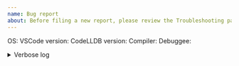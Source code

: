 ```yaml
---
name: Bug report
about: Before filing a new report, please review the Troubleshooting page in CodeLLDB Wiki.
---
```

<!-- ⚠️ Before filing a new report, please review https://github.com/vadimcn/codelldb/wiki/Troubleshooting ⚠️ -->

OS: <!-- including version -->
VSCode version:  <!-- from Help/About -->
CodeLLDB version: <!-- from the Extensions panel -->
Compiler: <!-- Name (rustc/gcc/clang) and version of the compiler you are using -->
Debuggee: <!-- What kind of a binary you are debugging? ❶ -->

<!-- What is the problem and how did you get there -->

<details> <!-- If reporting a debugger crash or an internal error, please consider providing a verbose log ❷ -->
<summary>Verbose log</summary>

```
Log goes here
```

</details>


<!--
❶ A target triple (<architecture>-<os>-<abi>, e.g. "aarch64-linux-gnu" or "x86_64-windows-msvc")  would be the best, otherwise,  provide as much detail as you know.  If on Windows, please find out whether the debuggee uses DWARF debug info (gnu ABI) or PDB (msvc ABI) - this is important!

❷ How to capture a verbose log:
  1. Add "lldb.verboseLogging":true to your workspace configuration,
  2. Reproduce the problem,
  3. Copy debug output from the Output/LLDB panel.
-->

